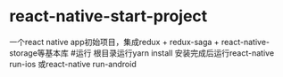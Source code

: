 # react-native-start-project
一个react native app初始项目，集成redux + redux-saga + react-native-storage等基本库
#运行
根目录运行yarn install
安装完成后运行react-native run-ios 或react-native run-android
